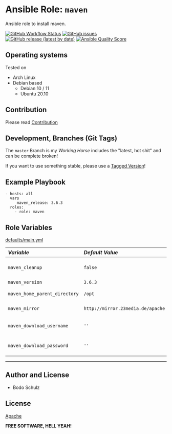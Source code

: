 
# Ansible Role:  `maven`

Ansible role to install maven.


[![GitHub Workflow Status](https://img.shields.io/github/actions/workflow/status/bodsch/ansible-maven/main.yml?branch=main)][ci]
[![GitHub issues](https://img.shields.io/github/issues/bodsch/ansible-maven)][issues]
[![GitHub release (latest by date)](https://img.shields.io/github/v/release/bodsch/ansible-maven)][releases]
[![Ansible Quality Score](https://img.shields.io/ansible/quality/50067?label=role%20quality)][quality]

[ci]: https://github.com/bodsch/ansible-maven/actions
[issues]: https://github.com/bodsch/ansible-maven/issues?q=is%3Aopen+is%3Aissue
[releases]: https://github.com/bodsch/ansible-maven/releases
[quality]: https://galaxy.ansible.com/bodsch/maven


## Operating systems

Tested on

* Arch Linux
* Debian based
    - Debian 10 / 11
    - Ubuntu 20.10

## Contribution

Please read [Contribution](CONTRIBUTING.md)

## Development,  Branches (Git Tags)

The `master` Branch is my *Working Horse* includes the "latest, hot shit" and can be complete broken!

If you want to use something stable, please use a [Tagged Version](https://github.com/bodsch/ansible-maven/tags)!


## Example Playbook

```
- hosts: all
  vars
     maven_release: 3.6.3
  roles:
    - role: maven
```

## Role Variables

[defaults/main.yml](defaults/main.yml)

| *Variable*                    | *Default Value*                   | *Description* |
| :---                          | :---                              | :--- |
| `maven_cleanup`               | `false`                           | clean temporary directory after installation  |
| `maven_version`               | `3.6.3`                           | Version number |
| `maven_home_parent_directory` | `/opt`                            | `MAVEN_HOME` parent directory |
| `maven_mirror`                | `http://mirror.23media.de/apache` | default mirror (see [maven.apache.org](https://maven.apache.org/download.cgi)) |
| `maven_download_username`     | `''`                              | see ansible [get_url](http://docs.ansible.com/ansible/latest/get_url_module.html) `url_username` option |
| `maven_download_password`     | `''`                              | see ansible [get_url](http://docs.ansible.com/ansible/latest/get_url_module.html) `url_password` option |


----

## Author and License

- Bodo Schulz

## License

[Apache](LICENSE)

**FREE SOFTWARE, HELL YEAH!**
